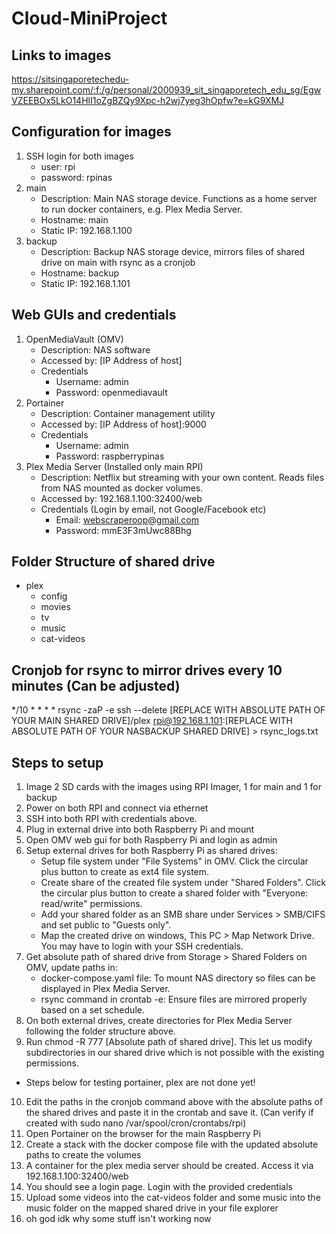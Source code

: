 # Cloud-MiniProject

## Links to images
https://sitsingaporetechedu-my.sharepoint.com/:f:/g/personal/2000939_sit_singaporetech_edu_sg/EgwVZEEBOx5LkO14HlI1oZgBZQy9Xpc-h2wj7yeg3hOpfw?e=kG9XMJ

## Configuration for images
1. SSH login for both images
    - user: rpi
    - password: rpinas
2. main
    - Description: Main NAS storage device. Functions as a home server to run docker containers, e.g. Plex Media Server.
    - Hostname: main
    - Static IP: 192.168.1.100
3. backup
    - Description: Backup NAS storage device, mirrors files of shared drive on main with rsync as a cronjob
    - Hostname: backup
    - Static IP: 192.168.1.101

## Web GUIs and credentials
1. OpenMediaVault (OMV)
    - Description: NAS software
    - Accessed by: [IP Address of host]
    - Credentials
        * Username: admin
        * Password: openmediavault
2. Portainer
    - Description: Container management utility
    - Accessed by: [IP Address of host]:9000
    - Credentials
        * Username: admin
        * Password: raspberrypinas
3. Plex Media Server (Installed only main RPI)
    - Description: Netflix but streaming with your own content. Reads files from NAS mounted as docker volumes.
    - Accessed by: 192.168.1.100:32400/web
    - Credentials (Login by email, not Google/Facebook etc)
        - Email: webscraperoop@gmail.com
        - Password: mmE3F3mUwc88Bhg

## Folder Structure of shared drive
* plex
    * config
    * movies
    * tv
    * music
    * cat-videos

## Cronjob for rsync to mirror drives every 10 minutes (Can be adjusted)
*/10 * * * * rsync -zaP -e ssh --delete [REPLACE WITH ABSOLUTE PATH OF YOUR MAIN SHARED DRIVE]/plex rpi@192.168.1.101:[REPLACE WITH ABSOLUTE PATH OF YOUR NASBACKUP SHARED DRIVE] > rsync_logs.txt

## Steps to setup
1. Image 2 SD cards with the images using RPI Imager, 1 for main and 1 for backup
2. Power on both RPI and connect via ethernet
3. SSH into both RPI with credentials above.
4. Plug in external drive into both Raspberry Pi and mount
5. Open OMV web gui for both Raspberry Pi and login as admin
6. Setup external drives for both Raspberry Pi as shared drives:
    * Setup file system under "File Systems" in OMV. Click the circular plus button to create as ext4 file system.
    * Create share of the created file system under "Shared Folders". Click the circular plus button to create a shared folder with "Everyone: read/write" permissions. 
    * Add your shared folder as an SMB share under Services > SMB/CIFS and set public to "Guests only".
    * Map the created drive on windows, This PC > Map Network Drive. You may have to login with your SSH credentials.
7. Get absolute path of shared drive from Storage > Shared Folders on OMV, update paths in:
    * docker-compose.yaml file: To mount NAS directory so files can be displayed in Plex Media Server.
    * rsync command in crontab -e: Ensure files are mirrored properly based on a set schedule.
8. On both external drives, create directories for Plex Media Server following the folder structure above.
9. Run chmod -R 777 [Absolute path of shared drive]. This let us modify subdirectories in our shared drive which is not possible with the existing permissions.
* Steps below for testing portainer, plex are not done yet!
10. Edit the paths in the cronjob command above with the absolute paths of the shared drives and paste it in the crontab and save it. (Can verify if created with sudo nano /var/spool/cron/crontabs/rpi)
11. Open Portainer on the browser for the main Raspberry Pi
12. Create a stack with the docker compose file with the updated absolute paths to create the volumes
13. A container for the plex media server should be created. Access it via 192.168.1.100:32400/web
14. You should see a login page. Login with the provided credentials
15. Upload some videos into the cat-videos folder and some music into the music folder on the mapped shared drive in your file explorer
16. oh god idk why some stuff isn't working now
